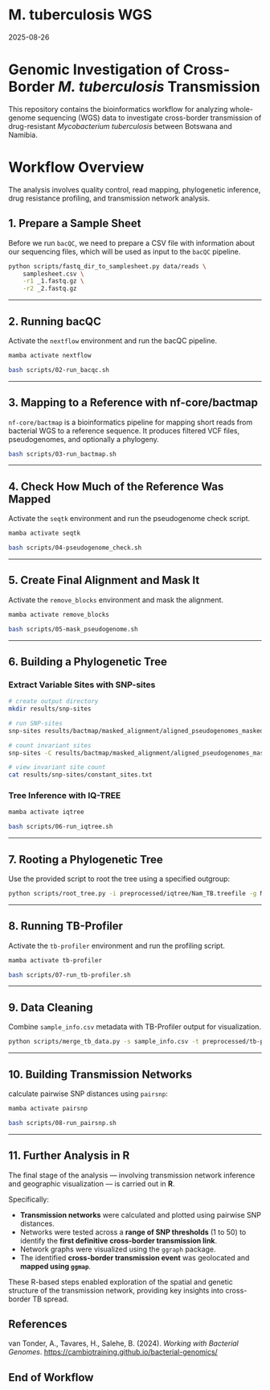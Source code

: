 M. tuberculosis WGS
================
2025-08-26

# Genomic Investigation of Cross-Border *M. tuberculosis* Transmission

This repository contains the bioinformatics workflow for analyzing
whole-genome sequencing (WGS) data to investigate cross-border
transmission of drug-resistant *Mycobacterium tuberculosis* between
Botswana and Namibia.

# Workflow Overview

The analysis involves quality control, read mapping, phylogenetic
inference, drug resistance profiling, and transmission network analysis.

## 1. Prepare a Sample Sheet

Before we run `bacQC`, we need to prepare a CSV file with information
about our sequencing files, which will be used as input to the `bacQC`
pipeline.

``` bash
python scripts/fastq_dir_to_samplesheet.py data/reads \
    samplesheet.csv \
    -r1 _1.fastq.gz \
    -r2 _2.fastq.gz
```

------------------------------------------------------------------------

## 2. Running bacQC

Activate the `nextflow` environment and run the bacQC pipeline.

``` bash
mamba activate nextflow
```

``` bash
bash scripts/02-run_bacqc.sh
```

------------------------------------------------------------------------

## 3. Mapping to a Reference with nf-core/bactmap

`nf-core/bactmap` is a bioinformatics pipeline for mapping short reads
from bacterial WGS to a reference sequence. It produces filtered VCF
files, pseudogenomes, and optionally a phylogeny.

``` bash
bash scripts/03-run_bactmap.sh
```

------------------------------------------------------------------------

## 4. Check How Much of the Reference Was Mapped

Activate the `seqtk` environment and run the pseudogenome check script.

``` bash
mamba activate seqtk
```

``` bash
bash scripts/04-pseudogenome_check.sh
```

------------------------------------------------------------------------

## 5. Create Final Alignment and Mask It

Activate the `remove_blocks` environment and mask the alignment.

``` bash
mamba activate remove_blocks
```

``` bash
bash scripts/05-mask_pseudogenome.sh
```

------------------------------------------------------------------------

## 6. Building a Phylogenetic Tree

### Extract Variable Sites with SNP-sites

``` bash
# create output directory
mkdir results/snp-sites

# run SNP-sites
snp-sites results/bactmap/masked_alignment/aligned_pseudogenomes_masked.fas -o results/snp-sites/aligned_pseudogenomes_masked_snps.fas

# count invariant sites
snp-sites -C results/bactmap/masked_alignment/aligned_pseudogenomes_masked.fas > results/snp-sites/constant_sites.txt

# view invariant site count
cat results/snp-sites/constant_sites.txt
```

### Tree Inference with IQ-TREE

``` bash
mamba activate iqtree

bash scripts/06-run_iqtree.sh
```

------------------------------------------------------------------------

## 7. Rooting a Phylogenetic Tree

Use the provided script to root the tree using a specified outgroup:

``` bash
python scripts/root_tree.py -i preprocessed/iqtree/Nam_TB.treefile -g MTBC0 -o results/iqtree/Nam_TB_rooted.treefile
```

------------------------------------------------------------------------

## 8. Running TB-Profiler

Activate the `tb-profiler` environment and run the profiling script.

``` bash
mamba activate tb-profiler
```

``` bash
bash scripts/07-run_tb-profiler.sh
```

------------------------------------------------------------------------

## 9. Data Cleaning

Combine `sample_info.csv` metadata with TB-Profiler output for
visualization.

``` bash
python scripts/merge_tb_data.py -s sample_info.csv -t preprocessed/tb-profiler/Nam_TB.txt
```

------------------------------------------------------------------------

## 10. Building Transmission Networks

calculate pairwise SNP distances using `pairsnp`:

``` bash
mamba activate pairsnp
```

``` bash
bash scripts/08-run_pairsnp.sh
```

------------------------------------------------------------------------

## 11. Further Analysis in R

The final stage of the analysis — involving transmission network
inference and geographic visualization — is carried out in **R**.

Specifically:

- **Transmission networks** were calculated and plotted using pairwise
  SNP distances.
- Networks were tested across a **range of SNP thresholds** (1 to 50) to
  identify the **first definitive cross-border transmission link**.
- Network graphs were visualized using the `ggraph` package.
- The identified **cross-border transmission event** was geolocated and
  **mapped using `ggmap`**.

These R-based steps enabled exploration of the spatial and genetic
structure of the transmission network, providing key insights into
cross-border TB spread.

## References

van Tonder, A., Tavares, H., Salehe, B. (2024). *Working with Bacterial
Genomes*. <https://cambiotraining.github.io/bacterial-genomics/>

## **End of Workflow**

